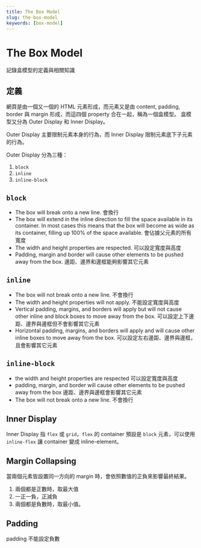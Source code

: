 ```yaml
---
title: The Box Model
slug: the-box-model
keywords: [box-model]
---
```


# The Box Model

記錄盒模型的定義與相關知識

## 定義

網頁是由一個又一個的 HTML 元素形成，而元素又是由 content, padding, border 與 margin 形成，而這四個 property 合在一起，稱為一個盒模型。
盒模型又分為 Outer Display 和 Inner Display。

Outer Display 主要限制元素本身的行為，而 Inner Display 限制元素底下子元素的行為。

Outer Display 分為三種：

1. `block`
2. `inline`
3. `inline-block`

## `block`

-   The box will break onto a new line. 會換行
-   The box will extend in the inline direction to fill the space available in its container. In most cases this means that the box will become as wide as its container, filling up 100% of the space available. 會佔據父元素的所有寬度
-   The width and height properties are respected. 可以設定寬度與高度
-   Padding, margin and border will cause other elements to be pushed away from the box. 邊距、邊界和邊框能夠影響其它元素

## `inline`

-   The box will not break onto a new line. 不會換行
-   The width and height properties will not apply. 不能設定寬度與高度
-   Vertical padding, margins, and borders will apply but will not cause other inline and block boxes to move away from the box. 可以設定上下邊距、邊界與邊框但不會影響其它元素
-   Horizontal padding, margins, and borders will apply and will cause other inline boxes to move away from the box. 可以設定左右邊距、邊界與邊框，且會影響其它元素

## `inline-block`

-   the width and height properties are respected 可以設定寬度與高度
-   padding, margin, and border will cause other elements to be pushed away from the box 邊距、邊界與邊框會影響其它元素
-   The box will not break onto a new line. 不會換行

## Inner Display

Inner Display 指 `flex` 或 `grid`，`flex` 的 container 預設是 `block` 元素，可以使用 `inline-flex` 讓 container 變成 inline-element。

## Margin Collapsing

當兩個元素皆設置同一方向的 margin 時，會依照數值的正負來影響最終結果。

1. 兩個都是正數時，取最大值
2. 一正一負，正減負
3. 兩個都是負數時，取最小值。

## Padding

padding 不能設定負數
